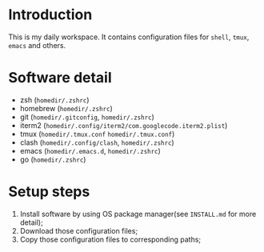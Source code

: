 # Introduction
This is my daily workspace. It contains configuration files for `shell`, `tmux`, `emacs` and others.

# Software detail
- zsh      (`homedir/.zshrc`)
- homebrew (`homedir/.zshrc`)
- git      (`homedir/.gitconfig`, `homedir/.zshrc`)
- iterm2   (`homedir/.config/iterm2/com.googlecode.iterm2.plist`)
- tmux     (`homedir/.tmux.conf` `homedir/.tmux.conf`)
- clash    (`homedir/.config/clash`, `homedir/.zshrc`)
- emacs    (`homedir/.emacs.d`, `homedir/.zshrc`)
- go       (`homedir/.zshrc`)

# Setup steps
1. Install software by using OS package manager(see `INSTALL.md` for more detail);
2. Download those configuration files;
3. Copy those configuration files to corresponding paths;
